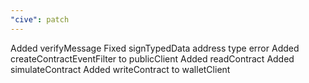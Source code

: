 ```yaml
---
"cive": patch
---
```


Added verifyMessage
Fixed signTypedData address type error
Added createContractEventFilter to publicClient
Added readContract
Added simulateContract
Added writeContract to walletClient